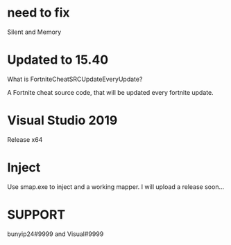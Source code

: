 # need to fix
Silent and Memory

# Updated to 15.40
What is FortniteCheatSRCUpdateEveryUpdate?

A Fortnite cheat source code, that will be updated every fortnite update.

# Visual Studio 2019
Release x64

# Inject
Use smap.exe to inject and a working mapper.
I will upload a release soon...

# SUPPORT
bunyip24#9999 and 
Visual#9999
